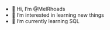 - 👋 Hi, I’m @MelRhoads
- 👀 I’m interested in learning new things
- 🌱 I’m currently learning SQL


<!---
MelRhoads/MelRhoads is a ✨ special ✨ repository because its `README.md` (this file) appears on your GitHub profile.
You can click the Preview link to take a look at your changes.
--->
